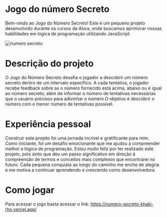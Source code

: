# Jogo do número Secreto 
Bem-vindo ao Jogo do Número Secreto! Este é um pequeno projeto desenvolvido durante os cursos da Alura, onde buscamos aprimorar nossas habilidades em lógica de programação utilizando JavaScript.

![numero secreto](https://github.com/debCristina/numero-secreto/assets/133518001/9f259b94-1890-43c0-ac02-45b6845f30a8)

# Descrição do projeto
O Jogo do Número Secreto desafia o jogador a descobrir um número secreto dentro de um intervalo específico. A cada tentativa, o jogador recebe feedback sobre se o número fornecido está acima, abaixo ou é igual ao número secreto, além de informar o número de tentativas necessárias que o usuário precisou para adivinhar o número.O objetivo é descobrir o número com o menor número de tentativas possível.

# Experiência pessoal
Construir este projeto foi uma jornada incrível e gratificante para mim. Como iniciante, foi um desafio emocionante que me ajudou a compreender melhor a lógica de programação. Estou muito feliz por ter realizado este projeto, pois sinto que deu um passo significativo em direção à compreensão de termos e conceitos mais complexos que encontrarei no futuro. Cada pequena conquista ao longo do caminho me enche de alegria e me motiva a continuar aprendendo e crescendo como desenvolvedora.

# Como jogar 
Para acessar o jogo basta acessar o link: https://numero-secreto-khaki-rho.vercel.app/

